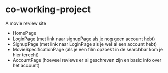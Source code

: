 # co-working-project
A movie review site
- HomePage
- LoginPage (met link naar signupPage als je nog geen account hebt)
- SignupPage (met link naar LoginPage als je wel al een account hebt)
- MovieSpecificationPage (als je een film opzoekt in de searchbar kom je hier terecht)
- AccountPage (hoeveel reviews er al geschreven zijn en basic info over het account)
